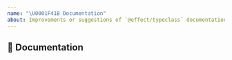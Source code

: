 ```yaml
---
name: "\U0001F41B Documentation"
about: Improvements or suggestions of `@effect/typeclass` documentation
---
```


## 📖 Documentation
